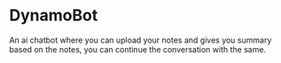 # DynamoBot
An ai chatbot where you can upload your notes and gives you summary based on the notes, you can continue the conversation with the same.
